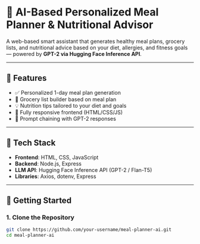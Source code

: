 # 🧠 AI-Based Personalized Meal Planner & Nutritional Advisor

A web-based smart assistant that generates healthy meal plans, grocery lists, and nutritional advice based on your diet, allergies, and fitness goals — powered by **GPT-2 via Hugging Face Inference API**.

---

## 🌟 Features

- ✅ Personalized 1-day meal plan generation
- 🛒 Grocery list builder based on meal plan
- 💡 Nutrition tips tailored to your diet and goals
- 📱 Fully responsive frontend (HTML/CSS/JS)
- 🔁 Prompt chaining with GPT-2 responses

---

## 🔧 Tech Stack

- **Frontend**: HTML, CSS, JavaScript
- **Backend**: Node.js, Express
- **LLM API**: Hugging Face Inference API (GPT-2 / Flan-T5)
- **Libraries**: Axios, dotenv, Express

---

## 🚀 Getting Started

### 1. Clone the Repository
```bash
git clone https://github.com/your-username/meal-planner-ai.git
cd meal-planner-ai


